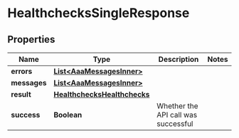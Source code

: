 

# HealthchecksSingleResponse


## Properties

| Name | Type | Description | Notes |
|------------ | ------------- | ------------- | -------------|
|**errors** | [**List&lt;AaaMessagesInner&gt;**](AaaMessagesInner.md) |  |  |
|**messages** | [**List&lt;AaaMessagesInner&gt;**](AaaMessagesInner.md) |  |  |
|**result** | [**HealthchecksHealthchecks**](HealthchecksHealthchecks.md) |  |  |
|**success** | **Boolean** | Whether the API call was successful |  |



